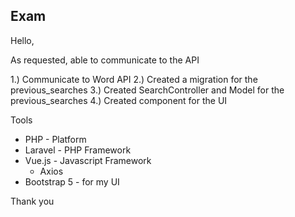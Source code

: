 ## Exam 

Hello, 

As requested, able to communicate to the API 

1.) Communicate to Word API 
2.) Created a migration for the previous_searches
3.) Created SearchController and Model for the previous_searches 
4.) Created component for the UI 

Tools

- PHP - Platform 
- Laravel - PHP Framework 
- Vue.js - Javascript Framework 
	- Axios 
- Bootstrap 5 - for my UI 


Thank you
